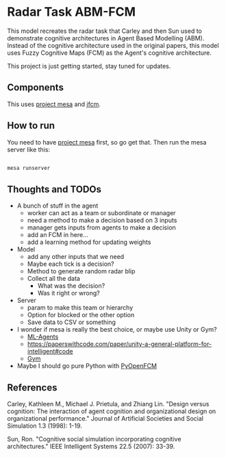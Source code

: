 # Radar Task ABM-FCM

This model recreates the radar task that Carley and then Sun used to demonstrate cognitive architectures in Agent Based Modelling (ABM). Instead of the cognitive architecture used in the original papers, this model uses Fuzzy Cognitive Maps (FCM) as the Agent's cognitive architecture.

This project is just getting started, stay tuned for updates.

## Components

This uses [project mesa](https://github.com/projectmesa/mesa) and [jfcm](https://github.com/megadix/jfcm).

## How to run

You need to have [project mesa](https://github.com/projectmesa/mesa) first, so go get that. Then run the mesa server like this:

```python

mesa runserver

```

## Thoughts and TODOs

- A bunch of stuff in the agent
  - worker can act as a team or subordinate or manager
  - need a method to make a decision based on 3 inputs
  - manager gets inputs from agents to make a decision
  - add an FCM in here...
  - add a learning method for updating weights
- Model
  - add any other inputs that we need
  - Maybe each tick is a decision?
  - Method to generate random radar blip
  - Collect all the data
    - What was the decision?
    - Was it right or wrong?
- Server
  - param to make this team or hierarchy
  - Option for blocked or the other option
  - Save data to CSV or something
- I wonder if mesa is really the best choice, or maybe use Unity or Gym?
  - [ML-Agents](https://github.com/salepaun/ML-agents)
  - https://paperswithcode.com/paper/unity-a-general-platform-for-intelligent#code
  - [Gym](https://gym.openai.com/envs/#toy_text)
- Maybe I should go pure Python with [PyOpenFCM](https://github.com/cwhd/PyOpenFCM)

## References

Carley, Kathleen M., Michael J. Prietula, and Zhiang Lin. "Design versus cognition: The interaction of agent cognition and organizational design on organizational performance." Journal of Artificial Societies and Social Simulation 1.3 (1998): 1-19.

Sun, Ron. "Cognitive social simulation incorporating cognitive architectures." IEEE Intelligent Systems 22.5 (2007): 33-39.
